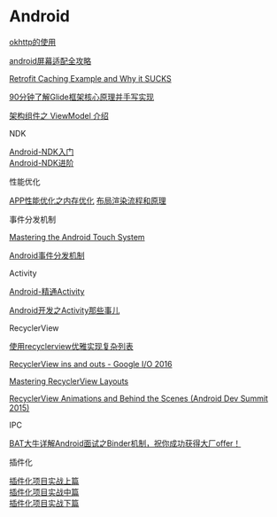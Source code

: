 # Android

[okhttp的使用](https://www.imooc.com/learn/764)

[android屏幕适配全攻略](https://www.imooc.com/learn/484)

[Retrofit Caching Example and Why it SUCKS](https://www.youtube.com/watch?v=Orrh-Oiap58&feature=youtu.be)

[90分钟了解Glide框架核心原理并手写实现](https://study.163.com/course/courseLearn.htm?courseId=1209536826#/learn/live?lessonId=1279800978&courseId=1209536826)

[架构组件之 ViewModel 介绍](https://www.youtube.com/watch?v=mpO-aEXhX78)

NDK

[Android-NDK入门](https://www.imooc.com/learn/411)  
[Android-NDK进阶](https://www.imooc.com/learn/918)

性能优化

[APP性能优化之内存优化](https://www.imooc.com/learn/777)
[布局渲染流程和原理](https://study.163.com/course/courseLearn.htm?courseId=1209536826#/learn/live?lessonId=1279818002&courseId=1209536826)

事件分发机制

[Mastering the Android Touch System](https://www.bilibili.com/video/av24566744)

[Android事件分发机制](https://www.imooc.com/learn/1155)

Activity

[Android-精通Activity](https://www.imooc.com/learn/413)

[Android开发之Activity那些事儿](https://segmentfault.com/ls/1650000018852921)

RecyclerView

[使用recyclerview优雅实现复杂列表](https://www.imooc.com/learn/731)

[RecyclerView ins and outs - Google I/O 2016](https://www.youtube.com/watch?v=LqBlYJTfLP4)

[Mastering RecyclerView Layouts](https://www.bilibili.com/video/av24560930?from=search&seid=3815880888118546052)

[RecyclerView Animations and Behind the Scenes (Android Dev Summit 2015)](https://www.youtube.com/watch?v=imsr8NrIAMs&t=1s)

IPC

[BAT大牛详解Android面试之Binder机制，祝你成功获得大厂offer！](https://www.bilibili.com/video/BV1vE411j7ZL?p=1&share_medium=android&share_plat=android&share_source=COPY&share_tag=s_i&timestamp=1592178701&unique_k=OQyDVE)

插件化

[插件化项目实战上篇](https://b23.tv/Mj8V3e)  
[插件化项目实战中篇](https://b23.tv/AZVRE6)  
[插件化项目实战下篇](https://b23.tv/tmZ0ay)









